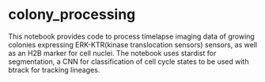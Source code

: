 # colony_processing
This notebook provides code to process timelapse imaging data of growing colonies expressing ERK-KTR(kinase translocation sensors) sensors, as well as an H2B marker for cell nuclei. The notebook uses stardist for segmentation, a CNN for classification of cell cycle states to be used with btrack for tracking lineages.
